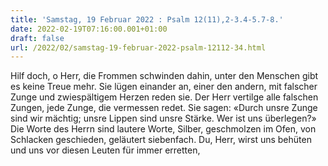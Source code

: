 ```yaml
---
title: 'Samstag, 19 Februar 2022 : Psalm 12(11),2-3.4-5.7-8.'
date: 2022-02-19T07:16:00.001+01:00
draft: false
url: /2022/02/samstag-19-februar-2022-psalm-12112-34.html
---
```


Hilf doch, o Herr, die Frommen schwinden dahin, unter den Menschen gibt es keine Treue mehr. Sie lügen einander an, einer den andern, mit falscher Zunge und zwiespältigem Herzen reden sie. Der Herr vertilge alle falschen Zungen, jede Zunge, die vermessen redet. Sie sagen: «Durch unsre Zunge sind wir mächtig; unsre Lippen sind unsre Stärke. Wer ist uns überlegen?» Die Worte des Herrn sind lautere Worte, Silber, geschmolzen im Ofen, von Schlacken geschieden, geläutert siebenfach. Du, Herr, wirst uns behüten und uns vor diesen Leuten für immer erretten,